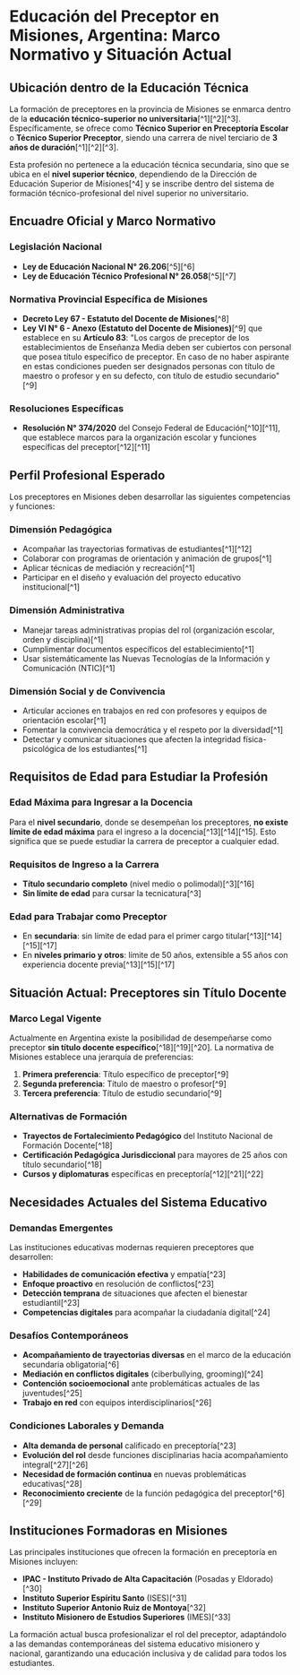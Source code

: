 

# Educación del Preceptor en Misiones, Argentina: Marco Normativo y Situación Actual

## Ubicación dentro de la Educación Técnica

La formación de preceptores en la provincia de Misiones se enmarca dentro de la **educación técnico-superior no universitaria**[^1][^2][^3]. Específicamente, se ofrece como **Técnico Superior en Preceptoría Escolar** o **Técnico Superior Preceptor**, siendo una carrera de nivel terciario de **3 años de duración**[^1][^2][^3].

Esta profesión no pertenece a la educación técnica secundaria, sino que se ubica en el **nivel superior técnico**, dependiendo de la Dirección de Educación Superior de Misiones[^4] y se inscribe dentro del sistema de formación técnico-profesional del nivel superior no universitario.

## Encuadre Oficial y Marco Normativo

### Legislación Nacional

- **Ley de Educación Nacional N° 26.206**[^5][^6]
- **Ley de Educación Técnico Profesional N° 26.058**[^5][^7]


### Normativa Provincial Específica de Misiones

- **Decreto Ley 67 - Estatuto del Docente de Misiones**[^8]
- **Ley VI N° 6 - Anexo (Estatuto del Docente de Misiones)**[^9] que establece en su **Artículo 83**: "Los cargos de preceptor de los establecimientos de Enseñanza Media deben ser cubiertos con personal que posea título específico de preceptor. En caso de no haber aspirante en estas condiciones pueden ser designados personas con título de maestro o profesor y en su defecto, con título de estudio secundario"[^9]


### Resoluciones Específicas

- **Resolución N° 374/2020** del Consejo Federal de Educación[^10][^11], que establece marcos para la organización escolar y funciones específicas del preceptor[^12][^11]


## Perfil Profesional Esperado

Los preceptores en Misiones deben desarrollar las siguientes competencias y funciones:

### Dimensión Pedagógica

- Acompañar las trayectorias formativas de estudiantes[^1][^12]
- Colaborar con programas de orientación y animación de grupos[^1]
- Aplicar técnicas de mediación y recreación[^1]
- Participar en el diseño y evaluación del proyecto educativo institucional[^1]


### Dimensión Administrativa

- Manejar tareas administrativas propias del rol (organización escolar, orden y disciplina)[^1]
- Cumplimentar documentos específicos del establecimiento[^1]
- Usar sistemáticamente las Nuevas Tecnologías de la Información y Comunicación (NTIC)[^1]


### Dimensión Social y de Convivencia

- Articular acciones en trabajos en red con profesores y equipos de orientación escolar[^1]
- Fomentar la convivencia democrática y el respeto por la diversidad[^1]
- Detectar y comunicar situaciones que afecten la integridad física-psicológica de los estudiantes[^1]


## Requisitos de Edad para Estudiar la Profesión

### Edad Máxima para Ingresar a la Docencia

Para el **nivel secundario**, donde se desempeñan los preceptores, **no existe límite de edad máxima** para el ingreso a la docencia[^13][^14][^15]. Esto significa que se puede estudiar la carrera de preceptor a cualquier edad.

### Requisitos de Ingreso a la Carrera

- **Título secundario completo** (nivel medio o polimodal)[^3][^16]
- **Sin límite de edad** para cursar la tecnicatura[^3]


### Edad para Trabajar como Preceptor

- En **secundaria**: sin límite de edad para el primer cargo titular[^13][^14][^15][^17]
- En **niveles primario y otros**: límite de 50 años, extensible a 55 años con experiencia docente previa[^13][^15][^17]


## Situación Actual: Preceptores sin Título Docente

### Marco Legal Vigente

Actualmente en Argentina existe la posibilidad de desempeñarse como preceptor **sin título docente específico**[^18][^19][^20]. La normativa de Misiones establece una jerarquía de preferencias:

1. **Primera preferencia**: Título específico de preceptor[^9]
2. **Segunda preferencia**: Título de maestro o profesor[^9]
3. **Tercera preferencia**: Título de estudio secundario[^9]

### Alternativas de Formación

- **Trayectos de Fortalecimiento Pedagógico** del Instituto Nacional de Formación Docente[^18]
- **Certificación Pedagógica Jurisdiccional** para mayores de 25 años con título secundario[^18]
- **Cursos y diplomaturas** específicas en preceptoría[^12][^21][^22]


## Necesidades Actuales del Sistema Educativo

### Demandas Emergentes

Las instituciones educativas modernas requieren preceptores que desarrollen:

- **Habilidades de comunicación efectiva** y empatía[^23]
- **Enfoque proactivo** en resolución de conflictos[^23]
- **Detección temprana** de situaciones que afecten el bienestar estudiantil[^23]
- **Competencias digitales** para acompañar la ciudadanía digital[^24]


### Desafíos Contemporáneos

- **Acompañamiento de trayectorias diversas** en el marco de la educación secundaria obligatoria[^6]
- **Mediación en conflictos digitales** (ciberbullying, grooming)[^24]
- **Contención socioemocional** ante problemáticas actuales de las juventudes[^25]
- **Trabajo en red** con equipos interdisciplinarios[^26]


### Condiciones Laborales y Demanda

- **Alta demanda de personal** calificado en preceptoría[^23]
- **Evolución del rol** desde funciones disciplinarias hacia acompañamiento integral[^27][^26]
- **Necesidad de formación continua** en nuevas problemáticas educativas[^28]
- **Reconocimiento creciente** de la función pedagógica del preceptor[^6][^29]


## Instituciones Formadoras en Misiones

Las principales instituciones que ofrecen la formación en preceptoría en Misiones incluyen:

- **IPAC - Instituto Privado de Alta Capacitación** (Posadas y Eldorado)[^30]
- **Instituto Superior Espíritu Santo** (ISES)[^31]
- **Instituto Superior Antonio Ruiz de Montoya**[^32]
- **Instituto Misionero de Estudios Superiores** (IMES)[^33]

La formación actual busca profesionalizar el rol del preceptor, adaptándolo a las demandas contemporáneas del sistema educativo misionero y nacional, garantizando una educación inclusiva y de calidad para todos los estudiantes.

